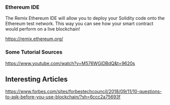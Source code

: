 ### Ethereum IDE

The Remix Ethereum IDE will allow you to deploy your Solidity code onto the Ethereum test network. 
This way you can see how your smart contract would perform on a live blockchain!

https://remix.ethereum.org/

### Some Tutorial Sources

https://www.youtube.com/watch?v=M576WGiDBdQ&t=9620s

## Interesting Articles

https://www.forbes.com/sites/forbestechcouncil/2018/09/11/10-questions-to-ask-before-you-use-blockchain/?sh=6ccc2a75693f